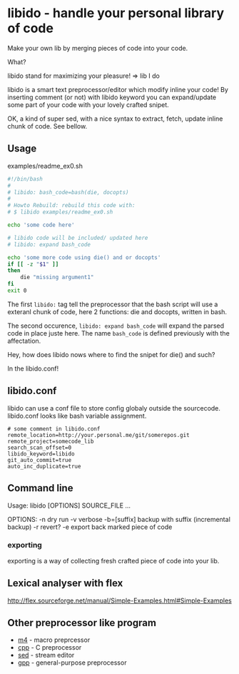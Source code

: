 # libido - handle your personal library of code

Make your own lib by merging pieces of code into your code.

What?

libido stand for maximizing your pleasure! => lib I do

libido is a smart text preprocessor/editor which modify inline your code!
By inserting comment (or not) with libido keyword you can expand/update some part of your code with your lovely crafted snipet.

OK, a kind of super sed, with a nice syntax to extract, fetch, update inline chunk of code. See bellow.

## Usage

examples/readme_ex0.sh

~~~bash
#!/bin/bash 
#
# libido: bash_code=bash(die, docopts)
#
# Howto Rebuild: rebuild this code with:
# $ libido examples/readme_ex0.sh

echo 'some code here'

# libido code will be included/ updated here
# libido: expand bash_code

echo 'some more code using die() and or docopts'
if [[ -z "$1" ]]
then
    die "missing argument1"
fi
exit 0
~~~

The first `libido:` tag tell the preprocessor that the bash script will use a exteranl chunk of code, here 2 functions: die and docopts, written in bash.

The second occurence, `libido: expand bash_code` will expand the parsed code in place juste here. The name `bash_code` is defined previously with the affectation.

Hey, how does libido nows where to find the snipet for die() and such?

In the libido.conf!

## libido.conf

libido can use a conf file to store config globaly outside the sourcecode. libido.conf looks like bash variable assignment.

~~~
# some comment in libido.conf
remote_location=http://your.personal.me/git/somerepos.git
remote_project=somecode_lib
search_scan_offset=0
libido_keyword=libido
git_auto_commit=true
auto_inc_duplicate=true
~~~

## Command line

Usage: libido [OPTIONS] SOURCE_FILE ...

OPTIONS:
 -n          dry run
 -v          verbose
 -b=[suffix] backup with suffix (incremental backup)
 -r          revert?
 -e          export back marked piece of code

### exporting

exporting is a way of collecting fresh crafted piece of code into your lib.



## Lexical analyser with flex
http://flex.sourceforge.net/manual/Simple-Examples.html#Simple-Examples

## Other preprocessor like program

* [m4](http://www.gnu.org/software/m4/m4.html) - macro preprcessor
* [cpp](http://gcc.gnu.org/onlinedocs/cpp/) - C preprocessor
* [sed](https://www.gnu.org/software/sed/manual/sed.html) - stream editor
* [gpp](http://en.nothingisreal.com/wiki/GPP) - general-purpose preprocessor
